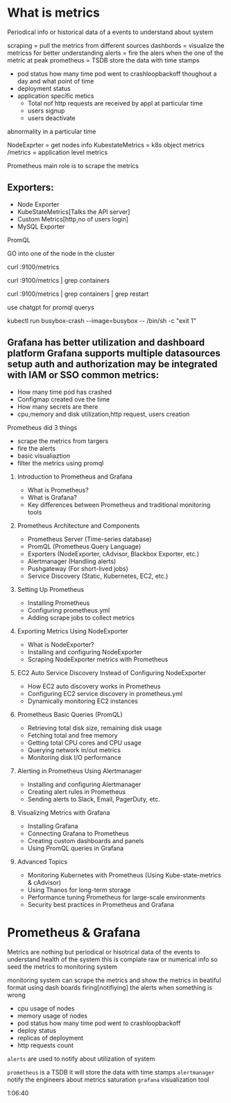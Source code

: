 # What is metrics
Periodical info or historical data of a events to understand about system

scraping = pull the metrics from different sources
dashbords = visualize the metricss for better understanding
alerts = fire the alers when the one of the metric at peak
prometheus = TSDB store the data with time stamps

- pod status how many time pod went to crashloopbackoff thoughout a day and what point of time
- deployment status
- application specific metics
  - Total nof http requests are received by appl at particular time
  - users signup
  - users deactivate  

abnormality in a particular time


NodeExprter = get nodes info
KubestateMetrics = k8s object metrics
/metrics = application level metrics

Prometheus main role is to scrape the metrics

Exporters:
----------
- Node Exporter
- KubeStateMetrics[Talks the API server]
- Custom Metrics[http,no of users login]
- MySQL Exporter

PromQL

GO into one of the node in the cluster

curl <ip>:9100/metrics

curl <ip>:9100/metrics | grep containers

curl <ip>:9100/metrics | grep containers | grep restart

use chatgpt for promql querys

kubectl run busybox-crash --image=busybox -- /bin/sh -c "exit 1"

Grafana has better utilization and dashboard platform
Grafana supports multiple datasources
setup auth and authorization may be integrated with IAM or SSO
common metrics:
---------------
- How many time pod has crashed
- Configmap created ove the time
- How many secrets are there
- cpu,memory and disk utilization,http request, users creation 

Prometheus did 3 things
- scrape the metrics from targers
- fire the alerts
- basic visualiaztion
- filter the metrics using promql


































































































1. Introduction to Prometheus and Grafana  
   - What is Prometheus?  
   - What is Grafana?  
   - Key differences between Prometheus and traditional monitoring tools  

2. Prometheus Architecture and Components  
   - Prometheus Server (Time-series database)  
   - PromQL (Prometheus Query Language)  
   - Exporters (NodeExporter, cAdvisor, Blackbox Exporter, etc.)  
   - Alertmanager (Handling alerts)  
   - Pushgateway (For short-lived jobs)  
   - Service Discovery (Static, Kubernetes, EC2, etc.)  

3. Setting Up Prometheus  
   - Installing Prometheus  
   - Configuring prometheus.yml  
   - Adding scrape jobs to collect metrics  

4. Exporting Metrics Using NodeExporter  
   - What is NodeExporter?  
   - Installing and configuring NodeExporter  
   - Scraping NodeExporter metrics with Prometheus  

5. EC2 Auto Service Discovery Instead of Configuring NodeExporter  
   - How EC2 auto discovery works in Prometheus  
   - Configuring EC2 service discovery in prometheus.yml  
   - Dynamically monitoring EC2 instances  

6. Prometheus Basic Queries (PromQL)  
   - Retrieving total disk size, remaining disk usage  
   - Fetching total and free memory  
   - Getting total CPU cores and CPU usage  
   - Querying network in/out metrics  
   - Monitoring disk I/O performance  

7. Alerting in Prometheus Using Alertmanager  
   - Installing and configuring Alertmanager  
   - Creating alert rules in Prometheus  
   - Sending alerts to Slack, Email, PagerDuty, etc.  

8. Visualizing Metrics with Grafana  
   - Installing Grafana  
   - Connecting Grafana to Prometheus  
   - Creating custom dashboards and panels  
   - Using PromQL queries in Grafana  

9. Advanced Topics  
   - Monitoring Kubernetes with Prometheus (Using Kube-state-metrics & cAdvisor)  
   - Using Thanos for long-term storage  
   - Performance tuning Prometheus for large-scale environments  
   - Security best practices in Prometheus and Grafana  


























# Prometheus & Grafana

Metrics are nothing but periodical or hisotrical data of the events to understand health of the system this is complate raw or numerical info so seed the metrics to monitoring system 

monitoring system can scrape the metrics and show the metrics in beatiful format using dash boards firing[notifiying] the alerts when something is wrong 

- cpu usage of nodes
- memory usage of nodes
- pod status how many time pod went to crashloopbackoff
- deploy status
- replicas of deployment
- http requests count

`alerts` are used to notify about utilization of system 

`prometheus` is a TSDB it will store the data with time stamps
`alertmanager` notify the engineers about metrics saturation
`grafana` visualization tool 

1:06:40

